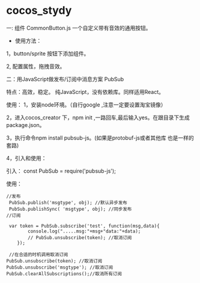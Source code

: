 # cocos_stydy
一: 组件 CommonButton.js
一个自定义带有音效的通用按钮。
- 使用方法：

1，button/sprite 按钮下添加组件。

2, 配置属性，拖拽音效。



二：用JavaScript做发布/订阅中消息方案 PubSub
 
特点：高效，稳定。 纯JavaScript，没有依赖库。同样适用React。

使用：
1，安装node环境。（自行google ,注意一定要设置淘宝镜像）

2，进入cocos_creator 下，npm init ,一路回车,最后输入yes。在跟目录下生成package.json。

3，执行命令npm install pubsub-js。(如果是protobuf-js或者其他库 也是一样的套路)

4，引入和使用：


引入：
	const PubSub = require('pubsub-js');

使用：

	//发布
	 PubSub.publish('msgtype', obj); //默认异步发布
	 PubSub.publishSync( 'msgtype', obj); //同步发布
	//订阅
	
	 var token = PubSub.subscribe('test', function(msg,data){
            console.log(".....msg:"+msg+"data:"+data);
            // PubSub.unsubscribe(token); //取消订阅
        });
	
	 //在合适的时机调用取消订阅
	PubSub.unsubscribe(token); //取消订阅
	PubSub.unsubscribe('msgtype'); //取消订阅
	PubSub.clearAllSubscriptions();//取消所有订阅




